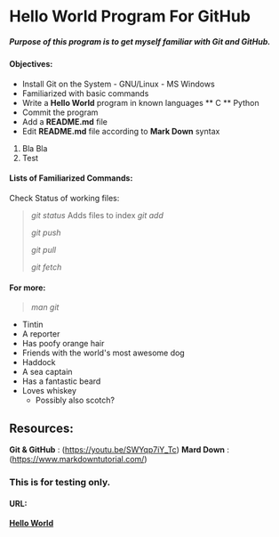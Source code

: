 # Hello World Program For GitHub


##### Purpose of this program is to get myself familiar with Git and GitHub.

#### Objectives:  
- Install Git on the System
          - GNU/Linux
          - MS Windows
- Familiarized with basic commands
- Write a **Hello World** program in known languages 
         ** C
         ** Python
- Commit the program
- Add a **README.md** file 
- Edit **README.md** file according to **Mark Down** syntax

01. Bla Bla
02. Test


#### Lists of Familiarized Commands:

Check Status of working files:
>_git status_
Adds files to index
>_git add_
>
>_git push_
>
>_git pull_
>
>_git fetch_

#### For more:
>_man git_

* Tintin
 * A reporter
 * Has poofy orange hair
 * Friends with the world's most awesome dog
* Haddock
 * A sea captain
 * Has a fantastic beard
 * Loves whiskey
   * Possibly also scotch?


## Resources:
**Git & GitHub** : (https://youtu.be/SWYqp7iY_Tc)
**Mard Down**    : (https://www.markdowntutorial.com/)


### This is for testing only.


#### URL:
[**Hello World**](https://github.com/mh1011/hello-world)